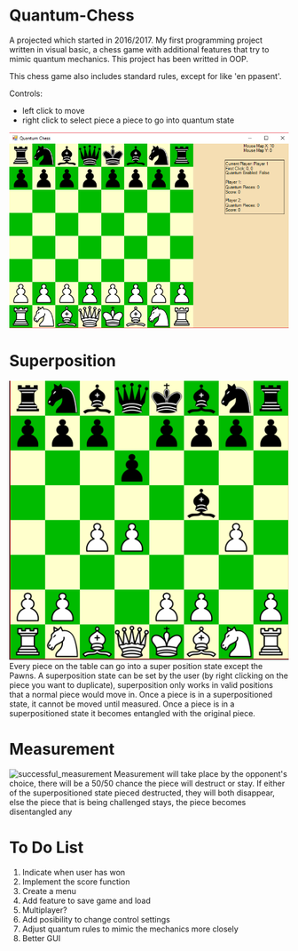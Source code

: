# Quantum-Chess

A projected which started in 2016/2017. My first programming project written in visual basic, a chess game with additional features that try to mimic quantum mechanics. This project has been writted in OOP.

This chess game also includes standard rules, except for like 'en ppasent'.

Controls:
  - left click to move
  - right click to select piece a piece to go into quantum state

![start_of_game](https://github.com/s5003597/Quantum-Chess/blob/master/images/start_of_game.PNG)

# Superposition
![superpositioned_state](https://github.com/s5003597/Quantum-Chess/blob/master/images/super%20position.PNG)
Every piece on the table can go into a super position state except the Pawns. A superposition state can be set by the user (by right clicking on the piece you want to duplicate), superposition only works in valid positions that a normal piece would move in. Once a piece is in a superpositioned state, it cannot be moved until measured. Once a piece is in a superpositioned state it becomes entangled with the original piece.

# Measurement
![successful_measurement](https://github.com/s5003597/Quantum-Chess/blob/master/images/successful%20measurement.PNG)
Measurement will take place by the opponent's choice, there will be a 50/50 chance the piece will destruct or stay. If either of the superpositioned state pieced destructed, they will both disappear, else the piece that is being challenged stays, the piece becomes disentangled any 

# To Do List
  1. Indicate when user has won
  2. Implement the score function
  3. Create a menu
  4. Add feature to save game and load
  5. Multiplayer?
  6. Add posibility to change control settings
  7. Adjust quantum rules to mimic the mechanics more closely
  8. Better GUI
